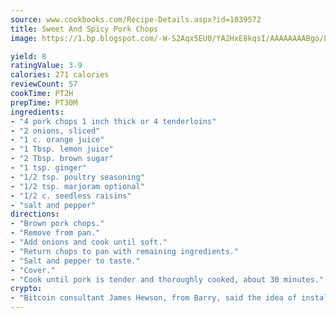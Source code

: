 ```yaml
---
source: www.cookbooks.com/Recipe-Details.aspx?id=1039572
title: Sweet And Spicy Pork Chops
image: https://1.bp.blogspot.com/-W-S2Aqx5EU0/YA2HxE8kqsI/AAAAAAAABgo/LNxJ2X_rvYgPNsplYMgQNjuwxaZ0e3pQQCLcBGAsYHQ/s320/17.png

yield: 8
ratingValue: 3.9
calories: 271 calories
reviewCount: 57
cookTime: PT2H
prepTime: PT30M
ingredients:
- "4 pork chops 1 inch thick or 4 tenderloins"
- "2 onions, sliced"
- "1 c. orange juice"
- "1 Tbsp. lemon juice"
- "2 Tbsp. brown sugar"
- "1 tsp. ginger"
- "1/2 tsp. poultry seasoning"
- "1/2 tsp. marjoram optional"
- "1/2 c. seedless raisins"
- "salt and pepper"
directions:
- "Brown pork chops."
- "Remove from pan."
- "Add onions and cook until soft."
- "Return chops to pan with remaining ingredients."
- "Salt and pepper to taste."
- "Cover."
- "Cook until pork is tender and thoroughly cooked, about 30 minutes."
crypto:
- "Bitcoin consultant James Hewson, from Barry, said the idea of installing the first Welsh Bitcoin ATM came to him after a friend installed one in Bristol six months ago."
---
```

